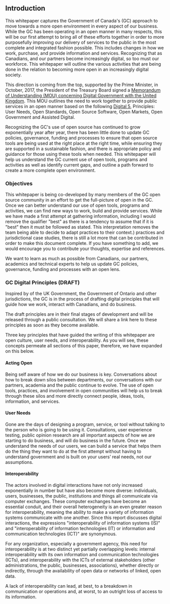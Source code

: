 ## Introduction
This whitepaper captures the Government of Canada's (GC) approach to move towards a more open environment in every aspect of our business. While the GC has been operating in an open manner in many respects, this will be our first attempt to bring all of these efforts together in order to more purposefully improving our delivery of services to the public in the most complete and integrated fashion possible. This includes changes in how we work, purchase, and provide information and services. Recognizing that as Canadians, and our partners become increasingly digital, so too must our workforce. This whitepaper will outline the various activities that are being done in the relation to becoming more open in an increasingly digital society. 

This direction is coming from the top, supported by the Prime Minister, in October, 2017, the President of the Treasury Board signed a [Memorandum of Understanding (MOU) concerning Digital Government with the United Kingdom](https://www.canada.ca/en/treasury-board-secretariat/services/innovation/memorandum-understanding-concerning-digital-government.html). This MOU outlines the need to work together to provide public services in an open manner based on the following [Digital 5](https://en.wikipedia.org/wiki/Digital_5), Principles: User Needs, Open Standards, Open Source Software, Open Markets, Open Government and Assisted Digital. 

Recognizing the GC's use of open source has continued to grow exponentially year after year, there has been little done to update GC policies, governance, funding and processes to ensure that open source tools are being used at the right place at the right time, while ensuring they are supported in a sustainable fashion, and there is appropriate policy and guidance for those using these tools when needed. This whitepaper will help us understand the GC current use of open tools, programs and activities as well as identify current gaps, and outline a path forward to create a more complete open environment. 

### Objectives
This whitepaper is being co-developed by many members of the GC open source community in an effort to get the full-picture of open in the GC. Once we can better understand our use of open tools, programs and activities, we can find new ways to work, build and provide services. While we have made a first attempt at gathering information, including I would remove the qualifier "best" as there is a tendency to assume that if it is "best" then it must be followed as stated. This interpretation removes the team being able to decide to adapt practices to their context.) practices and jurisdictional case studies, there is still a lot more that can be contributed in order to make this document complete. If you have something to add, we would encourage you to contribute your thoughts, expertise and references. 

We want to learn as much as possible from Canadians, our partners, academics and technical experts to help us update GC policies, governance, funding and processes with an open lens.

### GC Digital Principles (DRAFT)
Inspired by of the UK Government, the Government of Ontario and other jurisdictions, the GC is in the process of drafting digital principles that will guide how we work, interact with Canadians, and do business. 

The draft principles are in their final stages of development and will be released through a public consultation. We will share a link here to these principles as soon as they become available.

Three key principles that have guided the writing of this whitepaper are open culture, user needs, and interoperability. As you will see, these concepts permeate all sections of this paper, therefore, we have expanded on this below.  

#### Acting Open
Being self aware of how we do our business is key. Conversations about how to break down silos between departments, our conversations with our partners, academia and the public continue to evolve. The use of open tools, practices, and involvement in open communities will help us to break through these silos and more directly connect people, ideas, tools, information, and services. 

#### User Needs
Gone are the days of designing a program, service, or tool without talking to the person who is going to be using it. Consultations, user experience testing, public opinion research are all important aspects of how we are starting to do business, and will do business in the future. Once we understand the needs of our users, we can build a service that helps them do the thing they want to do at the first attempt without having to understand government and is built on your users’ real needs, not our assumptions.  

#### Interoperability
The actors involved in digital interactions have not only increased exponentially in number but have also become more diverse: individuals, users, businesses, the public, institutions and things all communicate via computer exchanges. These computer exchanges have become an essential conduit, and their overall heterogeneity is an even greater reason for interoperability, meaning the ability to make a variety of information systems communicate with one another. Since this report discusses digital interactions, the expressions "interoperability of information systems (IS)" and "interoperability of information technologies (IT) or information and communication technologies (ICT)" are synonymous.

For any organization, especially a government agency, this need for interoperability is at two distinct yet partially overlapping levels: internal interoperability with its own information and communication technologies (ICTs), and interoperability with the ICTs of external stakeholders (other administrations, the public, businesses, associations), whether directly or indirectly, through the availability of open data or networks of linked, open data.

A lack of interoperability can lead, at best, to a breakdown in communication or operations and, at worst, to an outright loss of access to its information.
